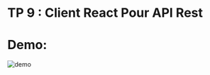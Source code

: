 # TP 9 : Client React Pour API Rest

# Demo:

![demo](https://github.com/user-attachments/assets/5fa39186-29d6-4ef9-86bf-7bb43e8b2984)
